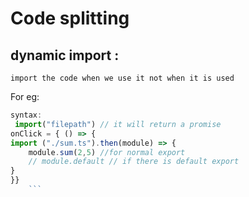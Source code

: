 # Code splitting

## dynamic import :

    import the code when we use it not when it is used

For eg:

````js
syntax:
 import("filepath") // it will return a promise
onClick = { () => {
import ("./sum.ts").then(module) => {
    module.sum(2,5) //for normal export
    // module.default // if there is default export
}
}}
    ```
````
